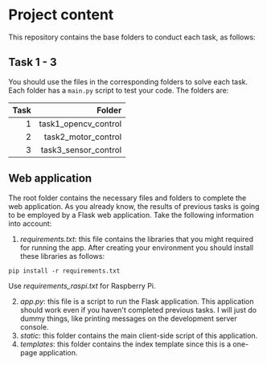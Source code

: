 # Project content

This repository contains the base folders to conduct each task, as follows:

## Task 1 - 3

You should use the files in the corresponding folders to solve each task. Each folder has a `main.py` script to test your code. The folders are:

| Task |               Folder |
|-----:|---------------------:|
|   1  | task1_opencv_control  |
|   2  | task2_motor_control |
|   3  | task3_sensor_control |

## Web application

The root folder contains the necessary files and folders to complete the web application. As you already know, the results of previous tasks is going to be employed by a Flask web application. Take the following information into account:

1. *requirements.txt*: this file contains the libraries that you might required for running the app. After creating your environment you should install these libraries as follows:

```
pip install -r requirements.txt
```

Use *requirements_raspi.txt* for Raspberry Pi.

2. *app.py*: this file is a script to run the Flask application. This application should work even if you haven't completed previous tasks. I will just do dummy things, like printing messages on the development server console.
3. *static*: this folder contains the main client-side script of this application.
4. *templates*: this folder contains the index template since this is a one-page application.
